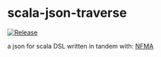 # scala-json-traverse

[![Release](https://img.shields.io/github/release/lolboxen/scala-json-traverse.svg?label=JitPack%20Maven)](https://jitpack.io/#lolboxen/scala-json-traverse/2.0.1)

a json for scala DSL written in tandem with: [NFMA](https://github.com/nfma)